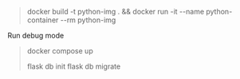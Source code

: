 
> docker build -t python-img . && docker run -it --name python-container --rm  python-img

Run debug mode
> docker compose up
> 
> flask db init
> flask db migrate